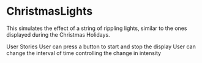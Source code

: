# ChristmasLights

This simulates the effect of a string of rippling lights, similar to the ones displayed during the Christmas Holidays.

User Stories
 User can press a button to start and stop the display
 User can change the interval of time controlling the change in intensity
 
